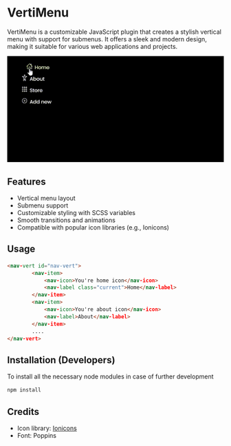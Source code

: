 # VertiMenu

VertiMenu is a customizable JavaScript plugin that creates a stylish vertical menu with support for submenus. It offers a sleek and modern design, making it suitable for various web applications and projects.


![Animation](assets/Vertimenu.gif)

## Features

- Vertical menu layout
- Submenu support
- Customizable styling with SCSS variables
- Smooth transitions and animations
- Compatible with popular icon libraries (e.g., Ionicons)


## Usage

```html
<nav-vert id="nav-vert">
        <nav-item>
            <nav-icon>You're home icon</nav-icon>
            <nav-label class="current">Home</nav-label>
        </nav-item>
        <nav-item>
            <nav-icon>You're about icon</nav-icon>
            <nav-label>About</nav-label>
        </nav-item>
        ....
</nav-vert>
```

## Installation (Developers)

To install all the necessary node modules in case of further development  

```bash
npm install
```

## Credits

- Icon library: [Ionicons](https://ionicons.com/)
- Font: Poppins

